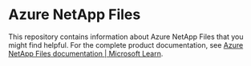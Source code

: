 # Azure NetApp Files
This repository contains information about Azure NetApp Files that you might find helpful. For the complete product documentation, see [Azure NetApp Files documentation | Microsoft Learn](https://learn.microsoft.com/en-us/azure/azure-netapp-files/).

